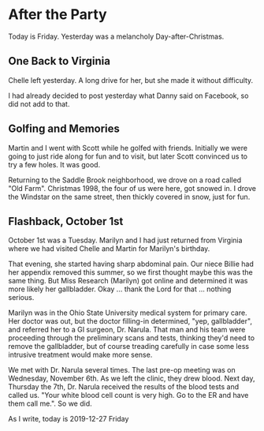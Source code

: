 # After the Party

Today is Friday.
Yesterday was a melancholy Day-after-Christmas.

## One Back to Virginia

Chelle left yesterday.
A long drive for her, but she made it without difficulty.

I had already decided to post yesterday what Danny said
on Facebook, so did not add to that.

## Golfing and Memories

Martin and I went with Scott while he golfed with friends.
Initially we were going to just ride along for fun and to visit,
but later Scott convinced us to try a few holes. It was good.

Returning to the Saddle Brook neighborhood,
we drove on a road called "Old Farm".
Christmas 1998, the four of us were here, got snowed in.
I drove the Windstar on the same street, then thickly covered in snow,
just for fun.

## Flashback, October 1st

October 1st was a Tuesday.
Marilyn and I had just returned from Virginia
where we had visited Chelle and Martin for Marilyn's birthday.

That evening, she started having sharp abdominal pain.
Our niece Billie had her appendix removed this summer,
so we first thought maybe this was the same thing.
But Miss Research (Marilyn) got online and determined it was
more likely her gallbladder. Okay ... thank the Lord for that ...
nothing serious.

Marilyn was in the Ohio State University medical system
for primary care. Her doctor was out, but the doctor filling-in
determined, "yep, gallbladder", and referred her to a GI surgeon,
Dr. Narula. That man and his team were proceeding through the preliminary
scans and tests, thinking they'd need to remove the gallbladder,
but of course treading carefully in case some less intrusive treatment
would make more sense.

We met with Dr. Narula several times. The last pre-op meeting was on
Wednesday, November 6th. As we left the clinic, they drew blood.
Next day, Thursday the 7th, Dr. Narula received the results of the
blood tests and called us. "Your white blood cell count is very high.
Go to the ER and have them call me.". So we did.

As I write, today is
2019-12-27 Friday


